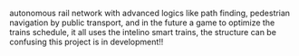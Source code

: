 autonomous rail network with advanced logics like path finding, pedestrian navigation by public transport, and in the future a game to optimize the trains schedule, it all uses the intelino smart trains, the structure can be confusing this project is in development!!